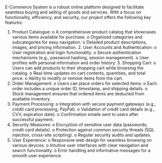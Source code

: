 E-Commerce System is a robust online platform designed to facilitate seamless buying and selling of goods and services. With a focus on functionality, efficiency, and security, our project offers the following key features:
1. Product Catalogue:
o A comprehensive product catalog that showcases various items
available for purchase.
o Organized categories and subcategories for easy navigation. o Detailed product descriptions, images, and pricing information. 2. User Accounts and Authentication:
o User registration and login functionality. o Secure authentication mechanisms (e.g., password hashing, session
management).
o User profiles with personal information and order history. 3. Shopping Cart:
o Users can add products to their shopping cart while browsing the
catalog.
o Real-time updates on cart contents, quantities, and total price. o Ability to modify or remove items from the cart.
4. Order Management:
o Users can place orders for selected items. o Each order includes a unique order ID, timestamp, and shipping
details.
o Stock management ensures that ordered items are deducted from
available inventory.
5. Payment Processing:
o Integration with secure payment gateways (e.g., credit card
processing, PayPal).
o Validation of credit card details (e.g., CVV, expiration date). o Confirmation emails sent to users after successful payment.
6. Security Measures:
o Encryption of sensitive user data (passwords, credit card details). o Protection against common security threats (SQL injection, cross-site
scripting).
o Regular security audits and updates. 
7. User Experience:
o Responsive web design for seamless browsing on various devices. o Intuitive user interfaces with clear navigation and search functionality. o Error handling and informative messages for a smooth user
experience.
